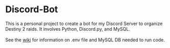 # Discord-Bot

This is a personal project to create a bot for my Discord Server to organize Destiny 2 raids.  It involves Python, Discord.py, and MySQL.<br>  
See the [wiki](https://github.com/michaelScarfi/Discord-Bot/wiki) for information on .env file and MySQL DB needed to run code.<br/>
